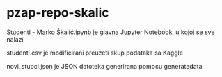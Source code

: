 # pzap-repo-skalic

Studenti - Marko Škalić.ipynb je glavna Jupyter Notebook, u kojoj se sve nalazi

studenti.csv je modificirani preuzeti skup podataka sa Kaggle

novi_stupci.json je JSON datoteka generirana pomocu generatedata
